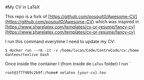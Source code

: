 #My CV in LaTeX

This repo is a fork of [https://github.com/posquit0/Awesome-CV](https://github.com/posquit0/Awesome-CV)  which was inspired in [https://www.sharelatex.com/templates/cv-or-resume/fancy-cv](https://www.sharelatex.com/templates/cv-or-resume/fancy-cv)

I run this command everytime I need to update my CV:

```
$ docker run --rm -it -v /home/lucas/Code/ContreCode/cv:/home danteev/texlive bash
```

Once inside the container I (from inside de `LaTex` folder) I run `

```
root@1f7f909c2b9f:/home# xelatex {your-cv}.tex
```
